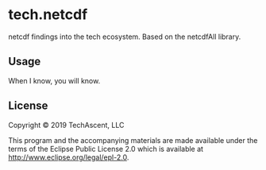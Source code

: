 # tech.netcdf

netcdf findings into the tech ecosystem.  Based on the netcdfAll library.



## Usage

When I know, you will know.

## License

Copyright © 2019 TechAscent, LLC

This program and the accompanying materials are made available under the
terms of the Eclipse Public License 2.0 which is available at
http://www.eclipse.org/legal/epl-2.0.
